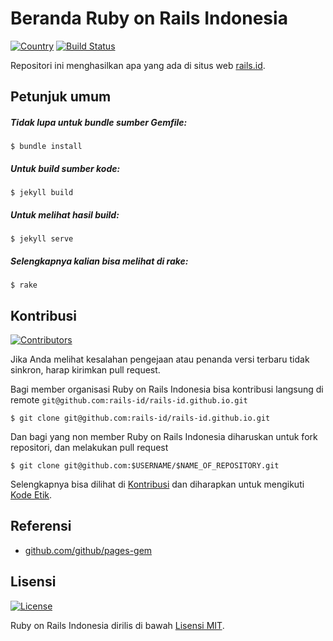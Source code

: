 # Beranda Ruby on Rails Indonesia

[![Country](https://img.shields.io/badge/country-indonesia-blue.svg)](https://en.wikipedia.org/wiki/Indonesia)
[![Build Status](https://travis-ci.org/rails-id/rails-id.github.io.svg)](https://travis-ci.org/rails-id/rails-id.github.io)

Repositori ini menghasilkan apa yang ada di situs web [rails.id](http://rails.id).

## Petunjuk umum

##### Tidak lupa untuk bundle sumber Gemfile:
```
$ bundle install
```

##### Untuk build sumber kode:
```
$ jekyll build
```

##### Untuk melihat hasil build:
```
$ jekyll serve
```

##### Selengkapnya kalian bisa melihat di rake:
```
$ rake
```

## Kontribusi

[![Contributors](https://img.shields.io/github/contributors/rails-id/rails-id.github.io.svg)](https://github.com/rails-id/rails-id.github.io/graphs/contributors)

Jika Anda melihat kesalahan pengejaan atau penanda versi terbaru tidak sinkron, harap kirimkan pull request.

Bagi member organisasi Ruby on Rails Indonesia bisa kontribusi langsung di remote `git@github.com:rails-id/rails-id.github.io.git`

```
$ git clone git@github.com:rails-id/rails-id.github.io.git
```

Dan bagi yang non member Ruby on Rails Indonesia diharuskan untuk fork repositori, dan melakukan pull request

```
$ git clone git@github.com:$USERNAME/$NAME_OF_REPOSITORY.git
```

Selengkapnya bisa dilihat di [Kontribusi](CONTRIBUTING.md) dan diharapkan untuk mengikuti [Kode Etik](CODE_OF_CONDUCT.md).

## Referensi
- [github.com/github/pages-gem](https://github.com/github/pages-gem)

## Lisensi

[![License](https://img.shields.io/github/license/rails-id/rails-id.github.io.svg)](LICENSE)

Ruby on Rails Indonesia dirilis di bawah [Lisensi MIT](https://opensource.org/licenses/MIT).
